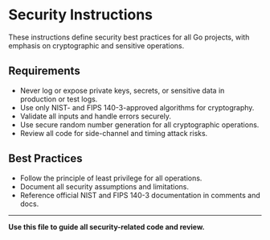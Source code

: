 # Security Instructions

These instructions define security best practices for all Go projects, with emphasis on cryptographic and sensitive operations.

## Requirements
- Never log or expose private keys, secrets, or sensitive data in production or test logs.
- Use only NIST- and FIPS 140-3-approved algorithms for cryptography.
- Validate all inputs and handle errors securely.
- Use secure random number generation for all cryptographic operations.
- Review all code for side-channel and timing attack risks.

## Best Practices
- Follow the principle of least privilege for all operations.
- Document all security assumptions and limitations.
- Reference official NIST and FIPS 140-3 documentation in comments and docs.

---

**Use this file to guide all security-related code and review.**
